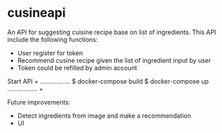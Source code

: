 # cusineapi
An API for suggesting cuisine recipe base on list of ingredients. 
This API include the following functions:
 + User register for token
 + Recommend cusine recipe given the list of ingredient input by user
 + Token could be refilled by admin account
 
Start API 
+
.................
$ docker-compose build
$ docker-compose up
.................
+

Future improvements:
* Detect ingredients from image and make a recommendation
* UI 
